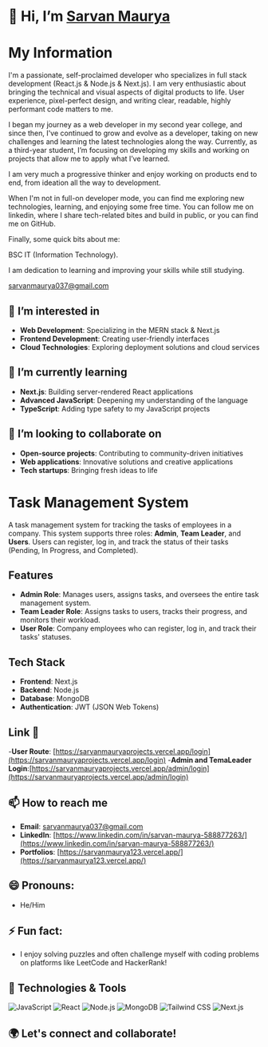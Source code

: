 # 👋 Hi, I’m [Sarvan Maurya](https://github.com/SarvanMaurya123)

# My Information

I'm a passionate, self-proclaimed developer who specializes in full stack development (React.js & Node.js & Next.js). I am very enthusiastic about bringing the technical and visual aspects of digital products to life. User experience, pixel-perfect design, and writing clear, readable, highly performant code matters to me.

I began my journey as a web developer in my second year college, and since then, I've continued to grow and evolve as a developer, taking on new challenges and learning the latest technologies along the way. Currently, as a third-year student, I’m focusing on developing my skills and working on projects that allow me to apply what I’ve learned.

I am very much a progressive thinker and enjoy working on products end to end, from ideation all the way to development.

When I'm not in full-on developer mode, you can find me exploring new technologies, learning, and enjoying some free time. You can follow me on linkedin, where I share tech-related bites and build in public, or you can find me on GitHub.

Finally, some quick bits about me:

BSC IT (Information Technology).

I am dedication to learning and improving your skills while still studying.

sarvanmaurya037@gmail.com

## 👀 I’m interested in
- **Web Development**: Specializing in the MERN stack & Next.js
- **Frontend Development**: Creating user-friendly interfaces
- **Cloud Technologies**: Exploring deployment solutions and cloud services

## 🌱 I’m currently learning
- **Next.js**: Building server-rendered React applications
- **Advanced JavaScript**: Deepening my understanding of the language
- **TypeScript**: Adding type safety to my JavaScript projects

## 💞️ I’m looking to collaborate on
- **Open-source projects**: Contributing to community-driven initiatives
- **Web applications**: Innovative solutions and creative applications
- **Tech startups**: Bringing fresh ideas to life

# Task Management System

A task management system for tracking the tasks of employees in a company. This system supports three roles: **Admin**, **Team Leader**, and **Users**. Users can register, log in, and track the status of their tasks (Pending, In Progress, and Completed).

## Features

- **Admin Role**: Manages users, assigns tasks, and oversees the entire task management system.
- **Team Leader Role**: Assigns tasks to users, tracks their progress, and monitors their workload.
- **User Role**: Company employees who can register, log in, and track their tasks' statuses.

## Tech Stack

- **Frontend**: Next.js
- **Backend**: Node.js
- **Database**: MongoDB
- **Authentication**: JWT (JSON Web Tokens)
## Link 🔗
-**User Route**: [https://sarvanmauryaprojects.vercel.app/login](https://sarvanmauryaprojects.vercel.app/login)
-**Admin and TemaLeader Login**:[https://sarvanmauryaprojects.vercel.app/admin/login](https://sarvanmauryaprojects.vercel.app/admin/login)


## 📫 How to reach me
- **Email**: [sarvanmaurya037@gmail.com](mailto:sarvanmaurya123@example.com)
- **LinkedIn**: [https://www.linkedin.com/in/sarvan-maurya-588877263/](https://www.linkedin.com/in/sarvan-maurya-588877263/)
- **Portfolios**: [https://sarvanmaurya123.vercel.app/](https://sarvanmaurya123.vercel.app/)

## 😄 Pronouns: 
- He/Him

## ⚡ Fun fact: 
- I enjoy solving puzzles and often challenge myself with coding problems on platforms like LeetCode and HackerRank!

## 🚀 Technologies & Tools
![JavaScript](https://img.shields.io/badge/-JavaScript-FFD700?style=flat&logo=javascript&logoColor=white)
![React](https://img.shields.io/badge/-React-61DAFB?style=flat&logo=react&logoColor=black)
![Node.js](https://img.shields.io/badge/-Node.js-8CC84B?style=flat&logo=node.js&logoColor=white)
![MongoDB](https://img.shields.io/badge/-MongoDB-47A248?style=flat&logo=mongodb&logoColor=white)
![Tailwind CSS](https://img.shields.io/badge/-Tailwind%20CSS-38B2AC?style=flat&logo=tailwind-css&logoColor=white)
![Next.js](https://img.shields.io/badge/-Next.js-000000?style=flat&logo=next.js&logoColor=white)

## 🌍 Let's connect and collaborate!
